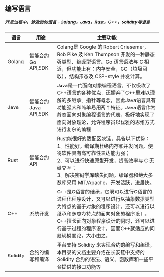 ## 编写语言

##### 开发过程中，涉及到的语言：Golang，Java，Rust，C++，Solidity等语言
| 语言                  | 用途            | 主要功能                   | 
| -------------------- | --------        | --------------------        | 
| Golang                  | 智能合约Go API,SDK    | Golang是 Google 的 Robert Griesemer，Rob Pike 及 Ken Thompson 开发的一种静态强类型、编译型语言。Go 语言语法与 C 相近，但功能上有：内存安全，GC（垃圾回收），结构形态及 CSP-style 并发计算。                 | 
| Java                  | 智能合约Java API,SDK   | Java是一门面向对象编程语言，不仅吸收了C++语言的各种优点，还摒弃了C++里难以理解的多继承、指针等概念，因此Java语言具有功能强大和简单易用两个特征。Java语言作为静态面向对象编程语言的代表，极好地实现了面向对象理论，允许程序员以优雅的思维方式进行复杂的编程                 | 
| Rust                  | 智能合约 API     | Rust能很好的适配区块链，具备以下优势：<br>1、性能好，编译期杜绝内存和并发问题，使得软件具有高可靠性表达能力强；<br>2、可以进行快速原型开发，提高效率与 C 无缝交互；<br>3、解决密码学库缺失问题，编译器和绝大多数库采用 MIT/Apache，开发活跃，进展快。                  | 
| C++                  | 系统开发     | C++是C语言的继承，它既可以进行C语言的过程化程序设计，又可以进行以抽象数据类型为特点的基于对象的程序设计，还可以进行以继承和多态为特点的面向对象的程序设计。C++擅长面向对象程序设计的同时，还可以进行基于过程的程序设计，因而C++就适应的问题规模而论，大小由之。           | 
| Solidity                  | 合约的编写和编译     | 平台支持 Solidity 来实现合约的编写和编译，本目录的文档主要介绍在长安链中支持的 Solidity 合约的语法、语义、函数库和一些平台提供的接口功能等    | 